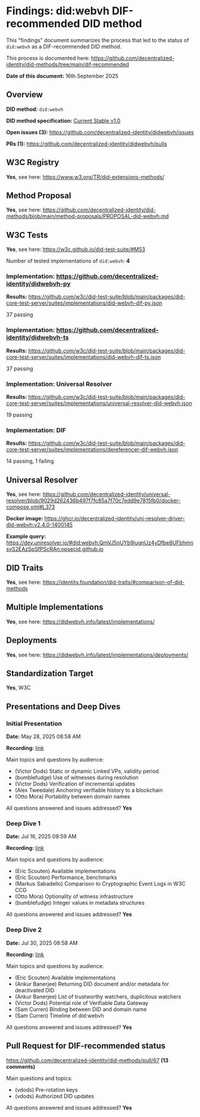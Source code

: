 # Findings: did:webvh DIF-recommended DID method

This "findings" document summarizes the process that led to the status
of `did:webvh` as a DIF-recommended DID method.

This process is documented here: https://github.com/decentralized-identity/did-methods/tree/main/dif-recommended

**Date of this document:** 16th September 2025

## Overview

**DID method:** `did:webvh`

**DID method specification:** [Current Stable v1.0](https://identity.foundation/didwebvh/v1.0/)

**Open issues (3):** https://github.com/decentralized-identity/didwebvh/issues

**PRs (1):** https://github.com/decentralized-identity/didwebvh/pulls

## W3C Registry

**Yes**, see here: https://www.w3.org/TR/did-extensions-methods/

## Method Proposal

**Yes**, see here: https://github.com/decentralized-identity/did-methods/blob/main/method-proposals/PROPOSAL-did-webvh.md

## W3C Tests

**Yes**, see here: https://w3c.github.io/did-test-suite/#M53

Number of tested implementations of `did:webvh`: **4**

### Implementation: https://github.com/decentralized-identity/didwebvh-py

**Results:** https://github.com/w3c/did-test-suite/blob/main/packages/did-core-test-server/suites/implementations/did-webvh-dif-py.json

37 passing

### Implementation: https://github.com/decentralized-identity/didwebvh-ts

**Results:** https://github.com/w3c/did-test-suite/blob/main/packages/did-core-test-server/suites/implementations/did-webvh-dif-ts.json

37 passing

### Implementation: Universal Resolver

**Results:** https://github.com/w3c/did-test-suite/blob/main/packages/did-core-test-server/suites/implementations/universal-resolver-did-webvh.json

19 passing

### Implementation: DIF

**Results:** https://github.com/w3c/did-test-suite/blob/main/packages/did-core-test-server/suites/implementations/dereferencer-dif-webvh.json

14 passing, 1 failing

## Universal Resolver

**Yes**, see here:
https://github.com/decentralized-identity/universal-resolver/blob/9029d262436b497f7fc85a7f70c7edd9e7815fb0/docker-compose.yml#L373

**Docker image:**
https://ghcr.io/decentralized-identity/uni-resolver-driver-did-webvh:v2.4.0-1400145

**Example query:**
https://dev.uniresolver.io/#did:webvh:QmVJ5nUYb9iugnUz4yDfbe8UFbhmnsvS2EAzSpSfPScRAn:opsecid.github.io

## DID Traits

**Yes**, see here:
https://identity.foundation/did-traits/#comparison-of-did-methods

## Multiple Implementations

**Yes**, see here:
https://didwebvh.info/latest/implementations/

## Deployments

**Yes**, see here:
https://didwebvh.info/latest/implementations/deployments/

## Standardization Target

**Yes**, W3C

## Presentations and Deep Dives

### Initial Presentation

**Date:** May 28, 2025 08:58 AM

**Recording:** [link](https://us02web.zoom.us/rec/share/AJ5AINNqN0mc-gDtSsKPjgyknBjXViRsVpXklZFcC4vObcrRxAoXQ3c9kCRkmEKA.ZAK46kp3nq77dWIm)

Main topics and questions by audience:
- (Victor Dods) Static or dynamic Linked VPs, validity period
- (bumblefudge) Use of witnesses during resolution
- (Victor Dods) Verification of incremental updates
- (Alex Tweedale) Anchoring verifiable history to a blockchain
- (Otto Mora) Portability between domain names

All questions answered and issues addressed? **Yes**

### Deep Dive 1

**Date:** Jul 16, 2025 08:59 AM

**Recording:** [link](https://us02web.zoom.us/rec/share/6GhsVQ6VCIQiM5YyqkeAr4zg9RxcfxriKSi3tqQp5v0nad7Gdp52uXe5Pm3B26nz.SdHHNRMZJJcWmzZn)

Main topics and questions by audience:
- (Eric Scouten) Available implementations
- (Eric Scouten) Performance, benchmarks
- (Markus Sabadello) Comparison to Cryptographic Event Logs in W3C CCG
- (Otto Mora) Optionality of witness infrastructure
- (bumblefudge) Integer values in metadata structures

All questions answered and issues addressed? **Yes**

### Deep Dive 2

**Date:** Jul 30, 2025 08:58 AM

**Recording:** [link](https://us02web.zoom.us/rec/share/lfV6HHLI9JrbIihvji3aChwKMzpKNuAYstXwHjcAAXbBI6pt1e1GTGheEY-vR0G6.xRejirZnUaAxQB3_)

Main topics and questions by audience:
- (Eric Scouten) Available implementations
- (Ankur Banerjee) Returning DID document and/or metadata for deactivated DID
- (Ankur Banerjee) List of trustworthy watchers, duplicitous watchers
- (Victor Dods) Potential role of Verifiable Data Gateway
- (Sam Curren) Binding between DID and domain name
- (Sam Curren) Timeline of did:webvh

All questions answered and issues addressed? **Yes**

## Pull Request for DIF-recommended status

https://github.com/decentralized-identity/did-methods/pull/67 **(13 comments)**

Main questions and topics:
- (vdods) Pre-rotation keys
- (vdods) Authorized DID updates

All questions answered and issues addressed? **Yes**
